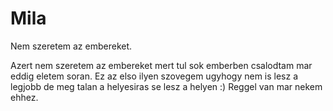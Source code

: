 # Mila

Nem szeretem az embereket.
  
Azert nem szeretem az embereket mert tul sok emberben csalodtam mar eddig eletem soran.
Ez az elso ilyen szovegem  ugyhogy nem is lesz a legjobb de  meg talan a helyesiras se lesz a helyen :)
Reggel van mar nekem ehhez.

